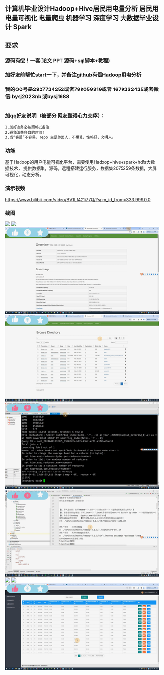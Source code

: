 ## 计算机毕业设计Hadoop+Hive居民用电量分析 居民用电量可视化 电量爬虫 机器学习 深度学习 大数据毕业设计 Spark

## 要求
### 源码有偿！一套(论文 PPT 源码+sql脚本+教程)

### 
### 加好友前帮忙start一下，并备注github有偿Hadoop用电分析
### 我的QQ号是2827724252或者798059319或者 1679232425或者微信:bysj2023nb 或bysj1688

# 

### 加qq好友说明（被部分 网友整得心力交瘁）：
    1.加好友务必按照格式备注
    2.避免浪费各自的时间！
    3.当“客服”不容易，repo 主是体面人，不爆粗，性格好，文明人。

### 功能	
基于Hadoop的用户电量可视化平台，需要使用Hadoop+hive+spark+hdfs大数据技术，
提供数据集，源码，远程搭建运行服务，数据集2075259条数据，大屏可视化，动态分析。	

### 演示视频
https://www.bilibili.com/video/BV1Lf421i77Q/?spm_id_from=333.999.0.0

### 截图
![](1.png)
![](2.png)
![](3.png)
![](4.png)
![](5.png)
![](6.png)
![](7.png)
![](8.png)
![](9.png)
